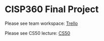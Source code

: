 # CISP360 Final Project

Please see team workspace: [Trello](https://trello.com/invite/b/bnEfUOxn/ATTI8b2bb7350095619660381c16bf5b4e535E7570AF/cisp-360-final-project)

Please see CS50 lecture:  [CS50](https://www.youtube.com/watch?v=gR8QvFmNuLE&list=PLhQjrBD2T381PopUTYtMSstgk-hsTGkVmhttps://www.youtube.com/watch?v=gR8QvFmNuLE&list=PLhQjrBD2T381PopUTYtMSstgk-hsTGkVm)
